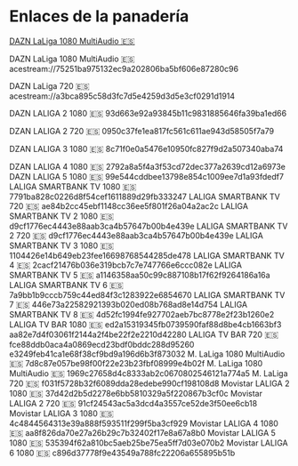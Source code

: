 # Enlaces de la panadería

[DAZN LaLiga 1080 MultiAudio 🇪🇸](acestream://1960a9be8ae9e8c755330218eac4c5805466290a)

DAZN LaLiga 1080 MultiAudio 🇪🇸
acestream://75251ba975132ec9a202806ba5bf606e87280c96

DAZN LaLiga 720 🇪🇸
acestream://a3bca895c58d3fc7d5e4259d3d5e3cf0291d1914

DAZN LALIGA 2 1080 🇪🇸
93d663e92a93845b11c9831885646fa39ba1ed66

DZAN LALIGA 2 720 🇪🇸
0950c37fe1ea817fc561c611ae943d58505f7a79

DZAN LALIGA 3 1080 🇪🇸
8c71f0e0a5476e10950fc827f9d2a507340aba74

DZAN LALIGA 4 1080 🇪🇸
2792a8a5f4a3f53cd72dec377a2639cd12a6973e
DAZN LALIGA 5 1080 🇪🇸
99e544cddbee13798e854c1009ee7d1a93fdedf7
LALIGA SMARTBANK TV 1080 🇪🇸
7791ba828c0226d8f54cef1611889d29fb333247
LALIGA SMARTBANK TV 720 🇪🇸
ae84b2cc45ebf1148cc36ee5f801f26a04a2ac2c
LALIGA SMARTBANK TV 2 1080 🇪🇸
d9cf1776ec4443e88aab3ca4b57647b00b4e439e
LALIGA SMARTBANK TV 2 720 🇪🇸
d9cf1776ec4443e88aab3ca4b57647b00b4e439e
LALIGA SMARTBANK TV 3 1080 🇪🇸
1104426e14b649eb23fee16698768544285de478
LALIGA SMARTBANK TV 4 🇪🇸
2cacf21476b036e319bcb7c7e747766e6ccc082e
LALIGA SMARTBANK TV 5 🇪🇸
a1146358aa50c99c887108b17f62f9264186a16a
LALIGA SMARTBANK TV 6 🇪🇸
7a9bb1b9cccb759c44ed84f3c1283922e6854670
LALIGA SMARTBANK TV 7 🇪🇸
446e73a22582921393b020ed08b768ad8e14d754
LALIGA SMARTBANK TV 8 🇪🇸
4d52fc1994fe927702aeb7bc8778e2f23b1260e2
LALIGA TV BAR 1080 🇪🇸
ed2a15319345fb0739590faf88d8be4cb1663bf3
aa82e7d4f03061f2144a2f4be22f2e2210d42280
LALIGA TV BAR 720 🇪🇸
fce88ddb0aca4a0869ecd23bdf0bddc288d95260
e3249feb41ca1e68f38cf9bd9a196d6b3f873032
M. LaLiga 1080 MultiAudio 🇪🇸
7d8c87e057be98f00f22e23b23fbf08999e4b02f
M. LaLiga 1080 MultiAudio 🇪🇸
1969c27658d4c8333ab2c0670802546121a774a5
M. LaLiga 720 🇪🇸
f031f5728b32f6089dda28edebe990cf198108d8
Movistar LALIGA 2 1080 🇪🇸
37d42d2b5d2278e6bb5810329a5f220867b3cf0c
Movistar LALIGA 2 720 🇪🇸
91cf24543ac5a3dcd4a3557ce52de3f50ee6cb18
Movistar LALIGA 3 1080 🇪🇸
4c4844564313e39a888f593511f299f5ba3cf929
Movistar LALIGA 4 1080 🇪🇸
aa8f826da70e27a26b29c7b32402f17e8a67a8b0
Movistar LALIGA 5 1080 🇪🇸
535394f62a810bc5aeb25be75ea5ff7d03e070b2
Movistar LALIGA 6 1080 🇪🇸
c896d37778f9e43549a788fc22206a655895b51b
